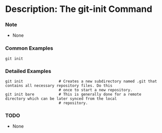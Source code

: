 # Description: The git-init Command

### Note
* None

### Common Examples
```
git init
```

### Detailed Examples
```
git init                # Creates a new subdirectory named .git that contains all necessary repository files. Do this
                        # once to start a new repository.
git init bare           # This is generally done for a remote directory which can be later synced from the local
                        # repository.
```

### TODO
* None
